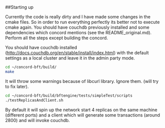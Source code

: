 ##Starting up

Currently the code is really dirty and I have made some changes in the cmake files. So in order to run everything perfectly its better not to execute cmake again. 
You should have couchdb previously installed and some dependencies which concord mentions (see the README_original.md). Perform all the steps except building the concord.

You should have couchdb installed (http://docs.couchdb.org/en/stable/install/index.html) with the default settings as a local cluster and leave it in the admin party mode. 

```bash
cd ~/concord-bft/build/
make
```
It will throw some warnings because of libcurl library. Ignore them. (will try to fix later).


``` bash
cd ~/concord-bft/build/bftengine/tests/simpleTest/scripts
./testReplicasAndClient.sh
```

By default it will spin up the network start 4 replicas on the same machine (different ports) and a client which will generate some transactions (around 2800) and will invoke couchdb.